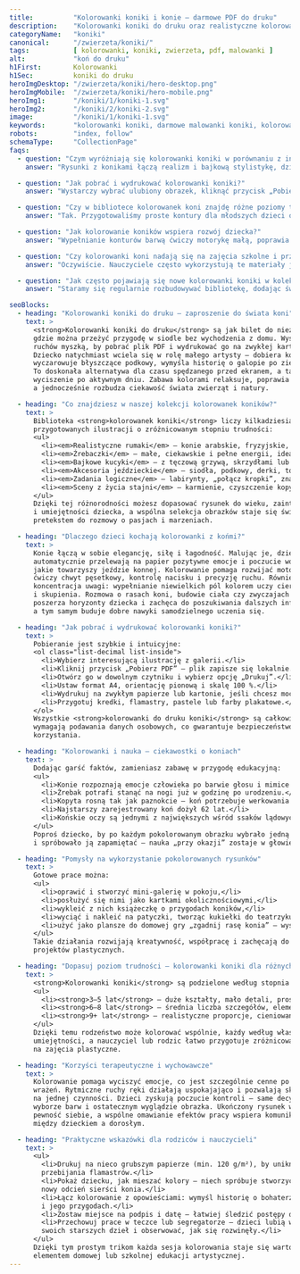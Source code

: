 ```yaml
---
title:          "Kolorowanki koniki i konie – darmowe PDF do druku"
description:    "Kolorowanki koniki do druku oraz realistyczne kolorowanki koni w formacie PDF. Pobierz bez logowania i drukuj kucyki, mustangi i rumaki w wysokiej jakości."
categoryName:   "koniki"
canonical:      "/zwierzeta/koniki/"
tags:           [ kolorowanki, koniki, zwierzeta, pdf, malowanki ]
alt:            "koń do druku"
h1First:        Kolorowanki
h1Sec:          koniki do druku
heroImgDesktop: "/zwierzeta/koniki/hero-desktop.png"
heroImgMobile:  "/zwierzeta/koniki/hero-mobile.png"
heroImg1:       "/koniki/1/koniki-1.svg"
heroImg2:       "/koniki/2/koniki-2.svg"
image:          "/koniki/1/koniki-1.svg"
keywords:       "kolorowanki koniki, darmowe malowanki koniki, kolorowanki zwierzeta"
robots:         "index, follow"
schemaType:     "CollectionPage"
faqs:
  - question: "Czym wyróżniają się kolorowanki koniki w porównaniu z innymi motywami?"
    answer: "Rysunki z konikami łączą realizm i bajkową stylistykę, dzięki czemu dzieci mogą poznać prawdziwe rasy koni, a jednocześnie puścić wodze fantazji, tworząc własne magiczne wersje ulubionych zwierząt."

  - question: "Jak pobrać i wydrukować kolorowanki koniki?"
    answer: "Wystarczy wybrać ulubiony obrazek, kliknąć przycisk „Pobierz PDF”, a następnie wydrukować plik w skali 100 % na papierze A4. Nie trzeba zakładać konta ani podawać danych osobowych."

  - question: "Czy w bibliotece kolorowanek koni znajdę różne poziomy trudności?"
    answer: "Tak. Przygotowaliśmy proste kontury dla młodszych dzieci oraz bardziej szczegółowe sceny z końmi w galopie, które sprawdzą się u starszaków."

  - question: "Jak kolorowanie koników wspiera rozwój dziecka?"
    answer: "Wypełnianie konturów barwą ćwiczy motorykę małą, poprawia koordynację oko-ręka i uczy cierpliwości. Tematyka jeździecka rozwija też zainteresowanie przyrodą oraz zachęca do poznawania nowych słów, takich jak grzywa czy podkowa."

  - question: "Czy kolorowanki koni nadają się na zajęcia szkolne i przedszkolne?"
    answer: "Oczywiście. Nauczyciele często wykorzystują te materiały jako urozmaicenie lekcji przyrody, a także podczas ćwiczeń grafomotorycznych i plastycznych."

  - question: "Jak często pojawiają się nowe kolorowanki koniki w kolekcji?"
    answer: "Staramy się regularnie rozbudowywać bibliotekę, dodając świeże ilustracje co kilka tygodni, aby dzieci zawsze mogły znaleźć nowy, ciekawy wzór do pokolorowania."

seoBlocks:
  - heading: "Kolorowanki koniki do druku – zaproszenie do świata koni"
    text: >
      <strong>Kolorowanki koniki do druku</strong> są jak bilet do niezwykłej krainy,
      gdzie można przeżyć przygodę w siodle bez wychodzenia z domu. Wystarczy kilka
      ruchów myszką, by pobrać plik PDF i wydrukować go na zwykłej kartce A4.
      Dziecko natychmiast wciela się w rolę małego artysty – dobiera kolory grzywy,
      wyczarowuje błyszczące podkowy, wymyśla historię o galopie po zielonej łące.
      To doskonała alternatywa dla czasu spędzanego przed ekranem, a także sposób na
      wyciszenie po aktywnym dniu. Zabawa kolorami relaksuje, poprawia nastrój,
      a jednocześnie rozbudza ciekawość świata zwierząt i natury.

  - heading: "Co znajdziesz w naszej kolekcji kolorowanek koników?"
    text: >
      Biblioteka <strong>kolorowanek koniki</strong> liczy kilkadziesiąt starannie
      przygotowanych ilustracji o zróżnicowanym stopniu trudności:
      <ul>
        <li><em>Realistyczne rumaki</em> – konie arabskie, fryzyjskie, kuce islandzkie;</li>
        <li><em>Źrebaczki</em> – małe, ciekawskie i pełne energii, idealne dla młodszych dzieci;</li>
        <li><em>Bajkowe kucyki</em> – z tęczową grzywą, skrzydłami lub magicznym rogiem;</li>
        <li><em>Akcesoria jeździeckie</em> – siodła, podkowy, derki, toczki, wiadra z owsem;</li>
        <li><em>Zadania logiczne</em> – labirynty, „połącz kropki”, znajdź różnice;</li>
        <li><em>Sceny z życia stajni</em> – karmienie, czyszczenie kopyt, trening na padoku.</li>
      </ul>
      Dzięki tej różnorodności możesz dopasować rysunek do wieku, zainteresowań
      i umiejętności dziecka, a wspólna selekcja obrazków staje się świetnym
      pretekstem do rozmowy o pasjach i marzeniach.

  - heading: "Dlaczego dzieci kochają kolorowanki z końmi?"
    text: >
      Konie łączą w sobie elegancję, siłę i łagodność. Malując je, dzieci
      automatycznie przelewają na papier pozytywne emocje i poczucie wolności,
      jakie towarzyszy jeździe konnej. Kolorowanie pomaga rozwijać motorykę małą –
      ćwiczy chwyt pęsetkowy, kontrolę nacisku i precyzję ruchu. Równie ważna jest
      koncentracja uwagi: wypełnianie niewielkich pól kolorem uczy cierpliwości
      i skupienia. Rozmowa o rasach koni, budowie ciała czy zwyczajach tych zwierząt
      poszerza horyzonty dziecka i zachęca do poszukiwania dalszych informacji,
      a tym samym buduje dobre nawyki samodzielnego uczenia się.

  - heading: "Jak pobrać i wydrukować kolorowanki koniki?"
    text: >
      Pobieranie jest szybkie i intuicyjne:
      <ol class="list-decimal list-inside">
        <li>Wybierz interesującą ilustrację z galerii.</li>
        <li>Kliknij przycisk „Pobierz PDF” – plik zapisze się lokalnie.</li>
        <li>Otwórz go w dowolnym czytniku i wybierz opcję „Drukuj”.</li>
        <li>Ustaw format A4, orientację pionową i skalę 100 %.</li>
        <li>Wydrukuj na zwykłym papierze lub kartonie, jeśli chcesz mocniejszy arkusz.</li>
        <li>Przygotuj kredki, flamastry, pastele lub farby plakatowe.</li>
      </ol>
      Wszystkie <strong>kolorowanki do druku koniki</strong> są całkowicie darmowe i nie
      wymagają podawania danych osobowych, co gwarantuje bezpieczeństwo i wygodę
      korzystania.

  - heading: "Kolorowanki i nauka – ciekawostki o koniach"
    text: >
      Dodając garść faktów, zamieniasz zabawę w przygodę edukacyjną:
      <ul>
        <li>Konie rozpoznają emocje człowieka po barwie głosu i mimice twarzy.</li>
        <li>Źrebak potrafi stanąć na nogi już w godzinę po urodzeniu.</li>
        <li>Kopyta rosną tak jak paznokcie – koń potrzebuje werkowania co 6–8 tygodni.</li>
        <li>Najstarszy zarejestrowany koń dożył 62 lat.</li>
        <li>Końskie oczy są jednymi z największych wśród ssaków lądowych.</li>
      </ul>
      Poproś dziecko, by po każdym pokolorowanym obrazku wybrało jedną ciekawostkę
      i spróbowało ją zapamiętać – nauka „przy okazji” zostaje w głowie na długo.

  - heading: "Pomysły na wykorzystanie pokolorowanych rysunków"
    text: >
      Gotowe prace można:
      <ul>
        <li>oprawić i stworzyć mini-galerię w pokoju,</li>
        <li>posłużyć się nimi jako kartkami okolicznościowymi,</li>
        <li>wykleić z nich książeczkę o przygodach koników,</li>
        <li>wyciąć i nakleić na patyczki, tworząc kukiełki do teatrzyku,</li>
        <li>użyć jako plansze do domowej gry „zgadnij rasę konia” – wystarczy dopisać nazwy.</li>
      </ul>
      Takie działania rozwijają kreatywność, współpracę i zachęcają do kolejnych
      projektów plastycznych.

  - heading: "Dopasuj poziom trudności – kolorowanki koniki dla różnych grup wiekowych"
    text: >
      <strong>Kolorowanki koniki</strong> są podzielone według stopnia szczegółowości:
      <ul>
        <li><strong>3–5 lat</strong> – duże kształty, mało detali, proste linie;</li>
        <li><strong>6–8 lat</strong> – średnia liczba szczegółów, elementy zadaniowe (labirynty, kropki);</li>
        <li><strong>9+ lat</strong> – realistyczne proporcje, cieniowanie, tło krajobrazowe.</li>
      </ul>
      Dzięki temu rodzeństwo może kolorować wspólnie, każdy według własnych
      umiejętności, a nauczyciel lub rodzic łatwo przygotuje zróżnicowane materiały
      na zajęcia plastyczne.

  - heading: "Korzyści terapeutyczne i wychowawcze"
    text: >
      Kolorowanie pomaga wyciszyć emocje, co jest szczególnie cenne po dniu pełnym
      wrażeń. Rytmiczne ruchy ręki działają uspokajająco i pozwalają skupić uwagę
      na jednej czynności. Dzieci zyskują poczucie kontroli – same decydują o
      wyborze barw i ostatecznym wyglądzie obrazka. Ukończony rysunek wzmacnia
      pewność siebie, a wspólne omawianie efektów pracy wspiera komunikację
      między dzieckiem a dorosłym.

  - heading: "Praktyczne wskazówki dla rodziców i nauczycieli"
    text: >
      <ul>
        <li>Drukuj na nieco grubszym papierze (min. 120 g/m²), by uniknąć
        przebijania flamastrów.</li>
        <li>Pokaż dziecku, jak mieszać kolory – niech spróbuje stworzyć
        nowy odcień sierści konia.</li>
        <li>Łącz kolorowanie z opowieściami: wymyśl historię o bohaterze-rumaku
        i jego przygodach.</li>
        <li>Zostaw miejsce na podpis i datę – łatwiej śledzić postępy dziecka.</li>
        <li>Przechowuj prace w teczce lub segregatorze – dzieci lubią wracać do
        swoich starszych dzieł i obserwować, jak się rozwinęły.</li>
      </ul>
      Dzięki tym prostym trikom każda sesja kolorowania staje się wartościowym
      elementem domowej lub szkolnej edukacji artystycznej.
---
```

